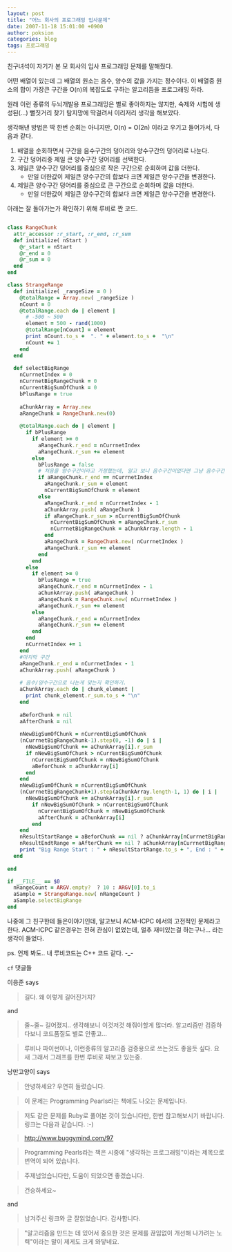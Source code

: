 ```yaml
---
layout: post
title: "어느 회사의 프로그래밍 입사문제"
date: 2007-11-18 15:01:00 +0900
author: poksion
categories: blog
tags: 프로그래밍
---
```


친구녀석이 자기가 본 모 회사의 입사 프로그래밍 문제를 말해줬다.

어떤 배열이 있는데 그 배열의 원소는 음수, 양수의 값을 가지는 정수이다. 이 배열중 원소의 합이 가장큰 구간을 O(n)의 복잡도로 구하는 알고리듬을 프로그래밍 하라.

원래 이런 종류의 두뇌개발용 프로그래밍은 별로 좋아하지는 않지만, 숙제와 시험에 생성된(...) 뻘짓거리 찾기 탐지망에 딱걸려서 이리저리 생각을 해보았다.

생각해낸 방법은 딱 한번 순회는 아니지만, O(n) = O(2n) 이라고 우기고 들어가서, 다음과 같다.

 1. 배열을 순회하면서 구간을 음수구간의 덩어리와 양수구간의 덩어리로 나눈다.
 2. 구간 덩어리중 제일 큰 양수구간 덩어리를 선택한다.
 3. 제일큰 양수구간 덩어리를 중심으로 작은 구간으로 순회하며 값을 더한다.
    - 만일 더한값이 제일큰 양수구간의 합보다 크면 제일큰 양수구간을 변경한다.
 4. 제일큰 양수구간 덩어리를 중심으로 큰 구간으로 순회하며 값을 더한다.
    - 만일 더한값이 제일큰 양수구간의 합보다 크면 제일큰 양수구간을 변경한다.

아래는 잘 돌아가는가 확인하기 위해 루비로 짠 코드.

```ruby

class RangeChunk
  attr_accessor :r_start, :r_end, :r_sum
  def initialize( nStart )
    @r_start = nStart
    @r_end = 0
    @r_sum = 0
  end
end

class StrangeRange
  def initialize( _rangeSize = 0 )
    @totalRange = Array.new( _rangeSize )
    nCount = 0
    @totalRange.each do | element |
      # -500 ~ 500
      element = 500 - rand(1000)
      @totalRange[nCount] = element
      print nCount.to_s +  ". " + element.to_s +  "\n"
      nCount += 1
    end
  end
  
  def selectBigRange
    nCurrnetIndex = 0
    nCurrnetBigRangeChunk = 0
    nCurrentBigSumOfChunk = 0
    bPlusRange = true
    
    aChunkArray = Array.new
    aRangeChunk = RangeChunk.new(0)
    
    @totalRange.each do | element |
      if bPlusRange
        if element >= 0
          aRangeChunk.r_end = nCurrnetIndex
          aRangeChunk.r_sum += element
        else
          bPlusRange = false
          # 처음을 양수구간이라고 가정했는데, 알고 보니 음수구간이었다면 그냥 음수구간으로 변경시켜주기
          if aRangeChunk.r_end == nCurrnetIndex
            aRangeChunk.r_sum = element
            nCurrentBigSumOfChunk = element
          else
            aRangeChunk.r_end = nCurrnetIndex - 1
            aChunkArray.push( aRangeChunk )
            if aRangeChunk.r_sum > nCurrentBigSumOfChunk
              nCurrentBigSumOfChunk = aRangeChunk.r_sum
              nCurrnetBigRangeChunk = aChunkArray.length - 1
            end
            aRangeChunk = RangeChunk.new( nCurrnetIndex )
            aRangeChunk.r_sum += element
          end
        end
      else
        if element >= 0
          bPlusRange = true
          aRangeChunk.r_end = nCurrnetIndex - 1
          aChunkArray.push( aRangeChunk )
          aRangeChunk = RangeChunk.new( nCurrnetIndex )
          aRangeChunk.r_sum += element
        else
          aRangeChunk.r_end = nCurrnetIndex
          aRangeChunk.r_sum += element
        end
      end
      nCurrnetIndex += 1
    end
    #마지막 구간
    aRangeChunk.r_end = nCurrnetIndex - 1
    aChunkArray.push( aRangeChunk )
    
    # 음수/양수구간으로 나눈게 맞는지 확인하기.
    aChunkArray.each do | chunk_element |
      print chunk_element.r_sum.to_s + "\n"
    end
    
    aBeforChunk = nil
    aAfterChunk = nil
    
    nNewBigSumOfChunk = nCurrentBigSumOfChunk
    (nCurrnetBigRangeChunk-1).step(0, -1) do | i |
      nNewBigSumOfChunk += aChunkArray[i].r_sum
      if nNewBigSumOfChunk > nCurrentBigSumOfChunk
        nCurrentBigSumOfChunk = nNewBigSumOfChunk
        aBeforChunk = aChunkArray[i] 
      end
    end
    nNewBigSumOfChunk = nCurrentBigSumOfChunk
    (nCurrnetBigRangeChunk+1).step(aChunkArray.length-1, 1) do | i |
      nNewBigSumOfChunk += aChunkArray[i].r_sum
        if nNewBigSumOfChunk > nCurrentBigSumOfChunk
          nCurrentBigSumOfChunk = nNewBigSumOfChunk
          aAfterChunk = aChunkArray[i] 
        end
    end
    nResultStartRange = aBeforChunk == nil ? aChunkArray[nCurrnetBigRangeChunk].r_start : aBeforChunk.r_start
    nResultEndtRange = aAfterChunk == nil ? aChunkArray[nCurrnetBigRangeChunk].r_end : aAfterChunk.r_end
    print "Big Range Start : " + nResultStartRange.to_s + ", End : " + nResultEndtRange.to_s + ". and Sum : " + nCurrentBigSumOfChunk.to_s + "\n"
  end
  
end

if __FILE__ == $0
  nRangeCount = ARGV.empty?  ? 10 : ARGV[0].to_i
  aSample = StrangeRange.new( nRangeCount )
  aSample.selectBigRange
end

```

나중에 그 친구한테 들은이야기인데, 알고보니 ACM-ICPC 에서의 고전적인 문제라고 한다. ACM-ICPC 같은경우는 전혀 관심이 없었는데, 얼추 재미있는걸 하는구나... 라는 생각이 들었다.

ps. 언제 봐도.. 내 루비코드는 C++ 코드 같다. -_-

```cf``` 댓글들

이응준 says

> 길다. 왜 이렇게 길어진거지?

and

> 줄~줄~ 길어졌지.. 생각해보니 이것저것 해줘야할게 많더라. 알고리즘만 검증하다보니 코드품질도 별로 안좋고...

> 루비나 파이썬이나, 이런종류의 알고리즘 검증용으로 쓰는것도 좋을듯 싶다. 요새 그래서 그래프를 한번 루비로 짜보고 있는중.

낭만고양이 says

> 안녕하세요? 우연히 들렀습니다.

> 이 문제는 Programming Pearls라는 책에도 나오는 문제입니다.

> 저도 같은 문제를 Ruby로 풀어본 것이 있습니다만, 한번 참고해보시기 바랍니다. 링크는 다음과 같습니다. :-)

> http://www.buggymind.com/97

> Programming Pearls라는 책은 시중에 "생각하는 프로그래밍"이라는 제목으로 
번역이 되어 있습니다. 

> 주제넘었습니다만, 도움이 되었으면 좋겠습니다.

> 건승하세요~

and

> 남겨주신 링크와 글 잘읽었습니다. 감사합니다.

> "알고리즘을 만드는 데 있어서 중요한 것은 문제를 끊임없이 개선해 나가려는 노력"이라는 말이 제게도 크게 와닿네요.

